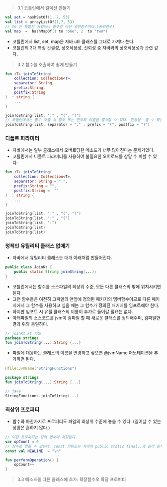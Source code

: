 > 3.1  코틀린에서 컬렉션 만들기
```kotlin
val set = hashSetOf(1, 7, 53)
val list = arrayListOf(1,7, 53)
// to 는 특별한 키워드나 함수강 아닌 일반함수이다.(중위함수)
val map  =  hashMapOf(1 to "one", 2  to "two")
``` 
- 코틀린에서 list, set, map은 자바 util 클래스를 그대로 가져다 쓴다.
- 코틀린의 3대 특징 간결성, 상호작용성, 신뢰성 중 자바와의 상호작용성과 관련 깊다.

> 3.2  함수를 호출하여 쉽게 만들기
```kotlin
fun <T> joinToString(
    collection: Collection<T>,
    separator: String,
    prefix:String,
    postfix:String
)  : string {
    ...
}

joinToString(list, ":" , "(", ")")
// 코틀린에서는 함수 호출 시 일부 또는 전부의 이름을 명시할 수 있다. 혼동을  줄 수 있는 인자가 섞여 있다면 반드시 명시해주자.
joinToString(list, separator = ":" , prefix = "(", postfix = ")")
```

### 디폴트 파라미터
- 자바에서는 일부 클래스에서 오버로딩한 메소드가 너무 많아진다는 문제가있다.
- 코틀린에서 디폴트 파라미터를 사용하여 불필요한 오버로드를 상당 수 피할 수 있다.

```kotlin
fun <T> joinToString(
    collection: Collection<T>,
    separator: String = ",",
    prefix:String = "",
    postfix:String =  ""
)  : string {
    ...
}

joinToString(list, ":" , "(", ")")
joinToString(list, ":" , "(")
joinToString(list, ":")
joinToString(list)
joinToString(list)
```

### 정적인 유틸리티 클래스 없애기
- 자바에서 유틸리티 클래스는 대개 아래처럼 만들어진다.
```java
public class JoinKt {
    public static String joinString(...);
}
```

- 코틀린에서는 함수를 소스파일의 최상위 수준, 모든 다른 클래스의 밖에 위치시키면 된다.
- 그런 함수들은 여전히 그파일의 맨앞에 정의된 패키지의 멤버함수이므로 다른 패키지에서 그 함수를 사용하고 싶을 때는 그 함수가 정의된 패키지를 임포트해야 한다.
- 하지만 임포트 시 유틸 클래스의 이름이 추가로 들어갈 필요는 없다.
- 아래파일의 소스코드를 jvm이 컴파일 할 때 새로운 클래스를 정의해주며, 컴파일한 결과 위와 동일하다. 
```kotlin
// joinKt.kt 파일
package strings
fun joinToString(...):String {...}
```

- 파일에 대응하는 클래스의 이름을 변경하고 싶으면 @jvmName 어노테이션을 추가하면 된다.
```kotlin
@file:JvmName("StringFunctions")

package strings
fun joinToString(...):String {...}

// java
StringFunctions.joinToString(...)
```

### 최상위 프로퍼티
- 함수와 마찬가지로 프로퍼티도 파일의 최상위 수준에 놓을 수 있다. (일어날 수 있는 상황은 흔하지 않다.)

```kotlin
// 이런 프로퍼티는 정적 변수에 저장된다.
var opCount = 0
// 상수로 만들 수 있는데, const 키워드는 자바의 public static final..과 같이 동작한다.
const val NEWLINE  = "\n"

fun performOperation() {
    opCount++
}
```


> 3.3 메소드를 다른 클래스에 추가: 확장함수오 확장 프로퍼티
